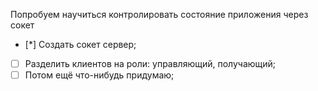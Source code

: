 Попробуем научиться контролировать состояние приложения через сокет
- [*] Создать сокет сервер;
- [ ] Разделить клиентов на роли: управляющий, получающий;
- [ ] Потом ещё что-нибудь придумаю;
